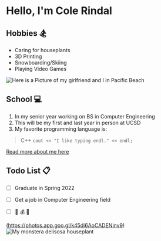 # **Hello, I'm Cole Rindal**
## Hobbies :snowboarder:
- Caring for houseplants
- 3D Printing
- Snowboarding/Skiing
- Playing Video Games

![Here is a Picture of my girlfriend and I in Pacific Beach](PXL_20210514_234824994.MP.jpg)

## School :computer:
1. In my senior year working on BS in Computer Engineering
2. This will be my first and last year in person at UCSD
3. My favorite programming language is:
>C++
`cout << "I like typing endl." << endl;`

[Read more about me here](README.md)

## Todo List :clipboard:
- [ ] Graduate in Spring 2022
- [ ] Get a job in Computer Engineering field
- [ ] :money_with_wings: :moneybag: :money_with_wings:


(https://photos.app.goo.gl/k45di6AoCADENinv9)
![My monstera delisosa houseplant](https://photos.app.goo.gl/xe7ZTvU9RTCSgMqX9)